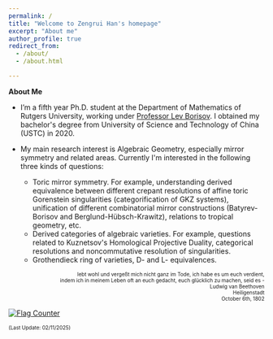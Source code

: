 ```yaml
---
permalink: /
title: "Welcome to Zengrui Han's homepage"
excerpt: "About me"
author_profile: true
redirect_from: 
  - /about/
  - /about.html

---
```



**About Me**

- I’m a fifth year Ph.D. student at the Department of Mathematics of Rutgers University, working under <a href="https://sites.math.rutgers.edu/~borisov/">Professor Lev Borisov</a>. I obtained my bachelor's degree from University of Science and Technology of China (USTC) in 2020.

- My main research interest is Algebraic Geometry, especially mirror symmetry and related areas. Currently I'm interested in the following three kinds of questions:
  - Toric mirror symmetry. For example, understanding derived equivalence between different crepant resolutions of affine toric Gorenstein singularities (categorification of GKZ systems), unification of different combinatorial mirror constructions (Batyrev-Borisov and Berglund-Hübsch-Krawitz), relations to tropical geometry, etc.
  - Derived categories of algebraic varieties. For example, questions related to Kuznetsov's Homological Projective Duality, categorical resolutions and noncommutative resolution of singularities.
  - Grothendieck ring of varieties, D- and L- equivalences.


<p align="right"><font size=1>lebt wohl und vergeßt mich nicht ganz im Tode, ich habe es um euch verdient,<br /> indem ich in meinem Leben oft an euch gedacht, euch glücklich zu machen, seid es - <br /> Ludwig van Beethoven <br /> Heiligenstadt <br /> October 6th, 1802 </font> </p>

<a href="https://info.flagcounter.com/u8zB"><img src="https://s11.flagcounter.com/count/u8zB/bg_FFFFFF/txt_000000/border_FFFFFF/columns_2/maxflags_6/viewers_0/labels_0/pageviews_1/flags_0/percent_0/" alt="Flag Counter" border="0"></a>

<font size=1>(Last Update: 02/11/2025)</font>
